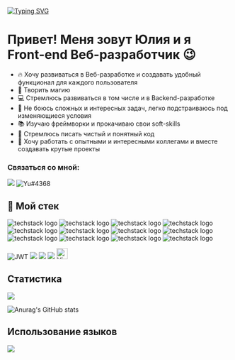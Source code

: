 [![Typing SVG](https://readme-typing-svg.herokuapp.com?color=%2336BCF7&lines=Front-end+Web+developer)](https://git.io/typing-svg)

# Привет! Меня зовут Юлия и я Front-end Веб-разработчик :wink: 

- :fire: Хочу развиваться в Веб-разработке и создавать удобный функционал для каждого пользователя
- :crystal_ball: Творить магию 
- :computer: Стремлюсь развиваться в том числе и в Backend-разработке
- :muscle: Не боюсь сложных и интересных задач, легко подстраиваюсь под изменяющиеся условия
- :books: Изучаю фреймворки и прокачиваю свои soft-skills
- :pencil: Стремлюсь писать чистый и понятный код
- :beers: Хочу работать с опытными и интересными коллегами и вместе создавать крутые проекты

### Связаться со мной: 
<a href="https://t.me/YukinaSan"><img src="https://img.shields.io/badge/-Telegram-2CA5E0?style=flat-square&logo=telegram&logoColor=white"/></a>
![Yu#4368](https://img.shields.io/badge/-Discord-7289DA?style=flat-square&logo=discord&logoColor=white)

## :wrench: Мой стек

![techstack logo](https://readme-components.vercel.app/api?component=logo&fill=black&logo=html5&svgfill=f06629)
![techstack logo](https://readme-components.vercel.app/api?component=logo&fill=black&logo=CSS3&svgfill=028dd1)
![techstack logo](https://readme-components.vercel.app/api?component=logo&fill=black&logo=javascript&svgfill=f6df1c)
![techstack logo](https://readme-components.vercel.app/api?component=logo&fill=black&logo=react&animation=spin&svgfill=15d8fe)
![techstack logo](https://readme-components.vercel.app/api?component=logo&fill=black&logo=node.js&svgfill=659b60)
![techstack logo](https://readme-components.vercel.app/api?component=logo&fill=black&logo=webpack&svgfill=8ed5fa)
![techstack logo](https://readme-components.vercel.app/api?component=logo&fill=black&logo=github)
![techstack logo](https://readme-components.vercel.app/api?component=logo&fill=black&logo=git&svgfill=ff4500)
![techstack logo](https://readme-components.vercel.app/api?component=logo&fill=black&logo=figma)
![techstack logo](https://readme-components.vercel.app/api?component=logo&fill=black&logo=postman)
![techstack logo](https://readme-components.vercel.app/api?component=logo&fill=black&logo=codepen)
![techstack logo](https://readme-components.vercel.app/api?component=logo&fill=black&logo=notion)

![JWT](https://img.shields.io/badge/JWT-black?style=for-the-badge&logo=JSON%20web%20tokens)
<img src="https://img.shields.io/badge/-БЭМ-00A3D9?style=flat&amp;logo=bem&amp;logoColor=white" />
<img src="https://img.shields.io/badge/-ES6-F7DF1E?style=flat&amp;logo=javascript&amp;logoColor=black" />
<img src="https://img.shields.io/badge/-ООП-008CBA?style=flat&amp;logo=javascript&amp;logoColor=white" />
<img src="https://img.shields.io/badge/VS%20Code-282C34?logo=visual-studio-code&logoColor=007ACC" alt="Visual Studio Code logo" title="Visual Studio Code" height="25" />





## Статистика 

<a align="center" href="https://git.io/streak-stats">
  <img src="https://streak-stats.demolab.com/?user=YukinaSan91&theme=dark" />
</a>

![Anurag's GitHub stats](https://github-readme-stats.vercel.app/api?username=YukinaSan91&show_icons=true&theme=radical)

## Использование языков

<a align="center" href="https://github.com/anuraghazra/github-readme-stats">
  <img src="https://github-readme-stats.vercel.app/api/top-langs/?username=anuraghazra&layout=compact" />
</a>

